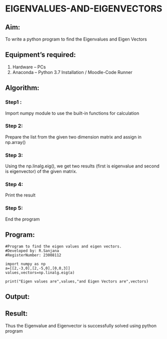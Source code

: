 # EIGENVALUES-AND-EIGENVECTORS
## Aim:
To write a python program to find the Eigenvalues and Eigen Vectors
## Equipment’s required:
1. 	Hardware – PCs
2. 	Anaconda – Python 3.7 Installation / Moodle-Code Runner
## Algorithm:
### Step1 : 
Import numpy module to use the built-in functions for calculation
### Step 2: 
Prepare the list from the given two dimension matrix and assign in np.array()
### Step 3:
 Using the np.linalg.eig(),  we get two results (first is eigenvalue and second is eigenvector) of the given matrix.
### Step 4: 
Print the result
### Step 5:
End the program
## Program:
```
#Program to find the eigen values and eigen vectors.
#Developed by: R.Sanjana
#RegisterNumber: 23008112

import numpy as np
a=[[2,-3,0],[2,-5,0],[0,0,3]]
values,vectors=np.linalg.eig(a)

print("Eigen values are",values,"and Eigen Vectors are",vectors)

```

## Output:
## Result:
Thus the Eigenvalue and Eigenvector is successfully solved using python program
